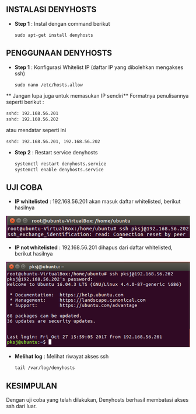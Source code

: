 ## INSTALASI DENYHOSTS

* **Step 1**    : Instal dengan command berikut

  ```
  sudo apt-get install denyhosts
  ```
## PENGGUNAAN DENYHOSTS

* **Step 1**    : Konfigurasi Whitelist IP \(daftar IP yang dibolehkan mengakses ssh\)

  ```
  sudo nano /etc/hosts.allow
  ```

**  Jangan lupa juga untuk memasukan IP sendiri**
Formatnya penulisannya seperti berikut :

```
sshd: 192.168.56.201
sshd: 192.168.56.202
```
atau mendatar seperti ini

```
sshd: 192.168.56.201, 192.168.56.202
```

* **Step 2**    : Restart service denyhosts

  ```
  systemctl restart denyhosts.service
  systemctl enable denyhosts.service
  ```

## UJI COBA

* **IP whitelisted**    : 192.168.56.201 akan masuk daftar whitelisted, berikut hasilnya

![](/assets/denyhosts-hasil1.PNG)

* **IP not whitelisted**    : 192.168.56.201 dihapus dari daftar whitelisted, berikut hasilnya

![](/assets/denyhosts-hasil2.PNG)

* **Melihat log**    : Melihat riwayat akses ssh

  ```
  tail /var/log/denyhosts
  ```


## KESIMPULAN

Dengan uji coba yang telah dilakukan, Denyhosts berhasil membatasi akses ssh dari luar.

